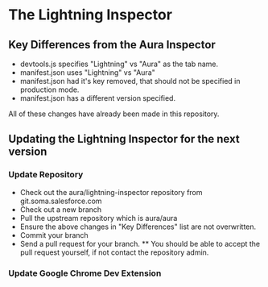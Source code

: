 # The Lightning Inspector


## Key Differences from the Aura Inspector

* devtools.js specifies "Lightning" vs "Aura" as the tab name.
* manifest.json uses "Lightning" vs "Aura"
* manifest.json had it's key removed, that should not be specified in production mode.
* manifest.json has a different version specified.

All of these changes have already been made in this repository. 

## Updating the Lightning Inspector for the next version


### Update Repository

* Check out the aura/lightning-inspector repository from git.soma.salesforce.com
* Check out a new branch
* Pull the upstream repository which is aura/aura
* Ensure the above changes in "Key Differences" list are not overwritten.
* Commit your branch
* Send a pull request for your branch. 
** You should be able to accept the pull request yourself, if not contact the repository admin.

### Update Google Chrome Dev Extension